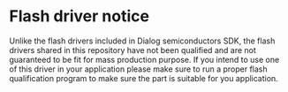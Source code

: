 # Flash driver notice

Unlike the flash drivers included in Dialog semiconductors SDK, the flash drivers
shared in this repository have not been qualified and are not guaranteed to be fit
for mass production purpose. If you intend to use one of this driver in your application
please make sure to run a proper flash qualification program to make sure the part is suitable for you application.
